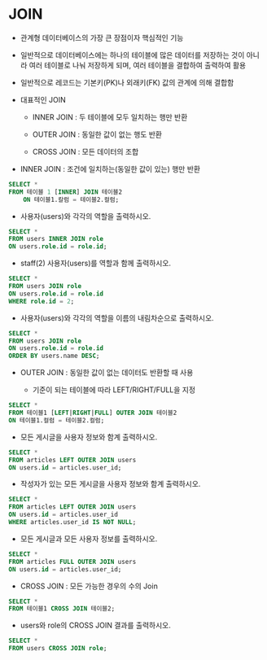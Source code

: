 # JOIN

- 관계형 데이터베이스의 가장 큰 장점이자 핵심적인 기능

- 일반적으로 데이터베이스에는 하나의 테이블에 많은 데이터를 저장하는 것이 아니라 여러 테이블로 나눠 저장하게 되며, 여러 테이블을 결합하여 출력하여 활용

- 일반적으로 레코드는 기본키(PK)나 외래키(FK) 값의 관계에 의해 결합함

- 대표적인 JOIN
  
  - INNER JOIN : 두 테이블에 모두 일치하는 행만 반환
  
  - OUTER JOIN : 동일한 값이 없는 행도 반환
  
  - CROSS JOIN : 모든 데이터의 조합

- INNER JOIN : 조건에 일치하는(동일한 값이 있는) 행만 반환

```sql
SELECT *
FROM 테이블 1 [INNER] JOIN 테이블2
    ON 테이블1.칼럼 = 테이블2.컬럼;
```

- 사용자(users)와 각각의 역할을 출력하시오.

```sql
SELECT *
FROM users INNER JOIN role
ON users.role.id = role.id;
```

- staff(2) 사용자(users)를 역할과 함께 출력하시오.

```sql
SELECT *
FROM users JOIN role
ON users.role.id = role.id
WHERE role.id = 2;
```

- 사용자(users)와 각각의 역할을 이름의 내림차순으로 출력하시오.

```sql
SELECT *
FROM users JOIN role
ON users.role.id = role.id
ORDER BY users.name DESC;
```





- OUTER JOIN : 동일한 값이 없는 데이터도 반환할 때 사용
  
  - 기준이 되는 테이블에 따라 LEFT/RIGHT/FULL을 지정

```sql
SELECT *
FROM 테이블1 [LEFT|RIGHT|FULL] OUTER JOIN 테이블2
ON 테이블1.컬럼 = 테이블2.컬럼;
```

- 모든 게시글을 사용자 정보와 함계 출력하시오.

```sql
SELECT *
FROM articles LEFT OUTER JOIN users
ON users.id = articles.user_id;
```



- 작성자가 있는 모든 게시글을 사용자 정보와 함계 출력하시오.

```sql
SELECT * 
FROM articles LEFT OUTER JOIN users
ON users.id = articles.user_id
WHERE articles.user_id IS NOT NULL;

```



- 모든 게시글과 모든 사용자 정보를 출력하시오.

```sql
SELECT * 
FROM articles FULL OUTER JOIN users
ON users.id = articles.user_id;
```



- CROSS JOIN : 모든 가능한 경우의 수의 Join

```sql
SELECT *
FROM 테이블1 CROSS JOIN 테이블2;
```



- users와 role의 CROSS JOIN 결과를 출력하시오.

```sql
SELECT * 
FROM users CROSS JOIN role;
```
